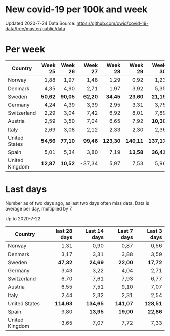 # New covid-19 per 100k and week
Updated 2020-7-24
Data Source: https://github.com/owid/covid-19-data/tree/master/public/data

# Per week
|Country|Week 25|Week 26|Week 27|Week 28|Week 29|Week 30|
| --- | --: | --: | --: | --: | --: | --: |
|Norway|1,88 |1,97 |1,48 |1,29 |0,92 |1,23 |
|Denmark|4,35 |4,90 |2,71 |1,97 |3,92 |5,35 |
|Sweden|**50,62** |**90,05** |**62,20** |**34,45** |**23,60** |**21,19** |
|Germany|4,24 |4,39 |3,39 |2,95 |3,31 |3,75 |
|Switzerland|2,29 |3,04 |7,42 |6,92 |8,01 |7,89 |
|Austria|2,59 |3,50 |7,04 |6,65 |7,92 |**10,30** |
|Italy|2,69 |3,08 |2,12 |2,33 |2,30 |2,36 |
|United States|**54,56** |**77,10** |**99,46** |**123,30** |**140,11** |**137,17** |
|Spain|5,01 |5,34 |3,80 |7,19 |**13,58** |**36,41** |
|United Kingdom|**12,87** |**10,52** |-37,34 |5,97 |7,53 |5,96 |

# Last days
Number as of two days ago, as last two days often miss data.  Data is average per day, multiplied by 7.

Up to 2020-7-22

|Country|last 28 days|Last 14 days|Last 7 days|Last 3 days|
| --- | --: | --: | --: | --: |
|Norway|1,31|0,90|0,87|0,56|
|Denmark|3,17|3,31|3,88|3,59|
|Sweden|**47,32**|**24,69**|**22,00**|**17,72**|
|Germany|3,43|3,22|4,04|2,71|
|Switzerland|6,70|7,61|7,93|6,77|
|Austria|6,55|7,51|9,10|7,07|
|Italy|2,44|2,32|2,31|2,54|
|United States|**114,63**|**134,65**|**141,07**|**128,51**|
|Spain|9,80|**13,95**|**19,00**|**22,86**|
|United Kingdom|-3,65|7,07|7,72|7,33|

